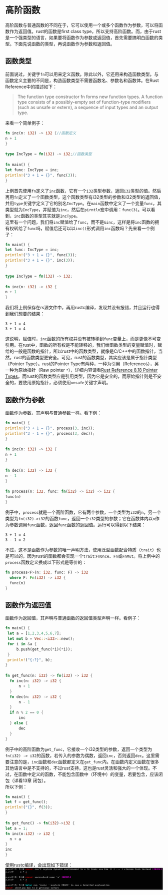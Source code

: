 # 高阶函数
  高阶函数与普通函数的不同在于，它可以使用一个或多个函数作为参数，可以将函数作为返回值。rust的函数是first class type，所以支持高阶函数。而，由于rust是一个强类型的语言，如果要将函数作为参数或返回值，首先需要搞明白函数的类型。下面先说函数的类型，再说函数作为参数和返回值。

## 函数类型
  前面说过，关键字`fn`可以用来定义函数。除此以外，它还用来构造函数类型。与函数定义主要的不同是，构造函数类型不需要函数名、参数名和函数体。在Rust Reference中的描述如下：
  > The function type constructor fn forms new function types. A function type consists of a possibly-empty set of function-type modifiers (such as unsafe or extern), a sequence of input types and an output type.

  来看一个简单例子：
  ```rust
fn inc(n: i32) -> i32 {//函数定义
  n + 1
}

type IncType = fn(i32) -> i32;//函数类型

fn main() {
  let func: IncType = inc;
  println!("3 + 1 = {}", func(3));
}
  ```
  上例首先使用`fn`定义了`inc`函数，它有一个`i32`类型参数，返回`i32`类型的值。然后再用`fn`定义了一个函数类型，这个函数类型有i32类型的参数和i32类型的返回值，并用`type`关键字定义了它的别名`IncType`。在`main`函数中定义了一个变量`func`，其类型就为`IncType`，并赋值为`inc`，然后在`pirntln`宏中调用：`func(3)`。可以看到，`inc`函数的类型其实就是`IncType`。  
  这里有一个问题，我们将`inc`赋值给了`func`，而不是`&inc`，这样是将`inc`函数的拥有权转给了`func`吗，赋值后还可以以`inc()`形式调用`inc`函数吗？先来看一个例子：
  ```rust
fn main() {
  let func: IncType = inc;
  println!("3 + 1 = {}", func(3));
  println!("3 + 1 = {}", inc(3));
}

type IncType = fn(i32) -> i32;

fn inc(n: i32) -> i32 {
  n + 1
}
  ```
  我们将上例保存在rs源文件中，再用rustc编译，发现并没有报错，并且运行也得到我们想要的结果：
  ```
3 + 1 = 4
3 + 1 = 4
  ```
  这说明，赋值时，`inc`函数的所有权并没有被转移到`func`变量上，而是更像不可变引用。在rust中，函数的所有权是不能转移的，我们给函数类型的变量赋值时，赋给的一般是函数的指针，所以rust中的函数类型，就像是C/C++中的函数指针，当然，rust的函数类型更安全。可见，rust的函数类型，其实应该是属于指针类型（Pointer Type）。rust的Pointer Type有两种，一种为引用（Reference`&`），另一种为原始指针（Raw pointer `*`），详细内容请看[Rust Reference 8.18 Pointer Types](http://doc.rust-lang.org/reference.html#pointer-types)。而rust的函数类型应是引用类型，因为它是安全的，而原始指针则是不安全的，要使用原始指针，必须使用`unsafe`关键字声明。

## 函数作为参数
  函数作为参数，其声明与普通参数一样。看下例：
  ```rust
fn main() {
  println!("3 + 1 = {}", process(3, inc));
  println!("3 - 1 = {}", process(3, dec));
}

fn inc(n: i32) -> i32 {
  n + 1
}

fn dec(n: i32) -> i32 {
  n - 1
}

fn process(n: i32, func: fn(i32) -> i32) -> i32 {
  func(n)
}
  ```
  例子中，`process`就是一个高阶函数，它有两个参数，一个类型为`i32`的`n`，另一个类型为`fn(i32)->i32`的函数`func`，返回一个`i32`类型的参数；它在函数体内以`n`作为参数调用`func`函数，返回`func`函数的返回值。运行可以得到以下结果：
  ```
3 + 1 = 4
3 - 1 = 2
  ```
  不过，这不是函数作为参数的唯一声明方法，使用泛型函数配合特质（`trait`）也是可以的，因为rust的函数都会实现一个`trait`:`FnOnce`、`Fn`或`FnMut`。将上例中的`process`函数定义换成以下形式是等价的：
  ```rust
fn process<F>(n: i32, func: F) -> i32
    where F: Fn(i32) -> i32 {
    func(n)
}
  ```

## 函数作为返回值
  函数作为返回值，其声明与普通函数的返回值类型声明一样。看例子：
  ```rust
fn main() {
   let a = [1,2,3,4,5,6,7];
   let mut b = Vec::<i32>::new();
   for i in &a {
       b.push(get_func(*i)(*i));
   }
   println!("{:?}", b);
}

fn get_func(n: i32) -> fn(i32) -> i32 {
    fn inc(n: i32) -> i32 {
        n + 1
    }
    fn dec(n: i32) -> i32 {
        n - 1
    }
    if n % 2 == 0 {
        inc
    } else {
        dec
    }
}
  ```
  例子中的高阶函数为`get_func`，它接收一个i32类型的参数，返回一个类型为`fn(i32) -> i32`的函数，若传入的参数为偶数，返回`inc`，否则返回`dec`。这里需要注意的是，`inc`函数和`dec`函数都定义在`get_func`内。在函数内定义函数在很多其他语言中是不支持的，不过rust支持，这也是rust灵活和强大的一个体现。不过，在函数中定义的函数，不能包含函数中（环境中）的变量，若要包含，应该闭包（详看13章 闭包）。  
  所以下例：
  ```rust
fn main() {
  let f = get_func();
  println!("{}", f(3));
}

fn get_func() -> fn(i32)->i32 {
  let a = 1;
  fn inc(n:i32) -> i32 {
    n + a
  }
  inc
}
  ```
  使用rustc编译，会出现如下错误：![error](../image/high-order-function.png)
